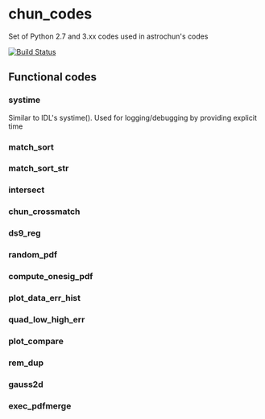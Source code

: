 # chun_codes
Set of Python 2.7 and 3.xx codes used in astrochun's codes

[![Build Status](https://travis-ci.com/astrochun/chun_codes.svg?branch=hotfix/v0.6.0)](https://travis-ci.com/astrochun/chun_codes)

## Functional codes

### systime
Similar to IDL's systime().  Used for logging/debugging by providing explicit time

### match_sort

### match_sort_str

### intersect

### chun_crossmatch

### ds9_reg

### random_pdf

### compute_onesig_pdf

### plot_data_err_hist

### quad_low_high_err

### plot_compare

### rem_dup

### gauss2d

### exec_pdfmerge
